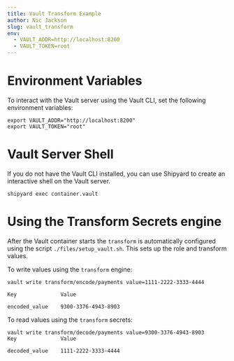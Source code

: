 ```yaml
---
title: Vault Transform Example
author: Nic Jackson
slug: vault_transform
env:
  - VAULT_ADDR=http://localhost:8200
  - VAULT_TOKEN=root
---
```


# Environment Variables
To interact with the Vault server using the Vault CLI, set the following environment variables:

```shell
export VAULT_ADDR="http://localhost:8200"
export VAULT_TOKEN="root"
```

# Vault Server Shell
If you do not have the Vault CLI installed, you can use Shipyard to create an interactive shell 
on the Vault server.

```shell
shipyard exec container.vault
```

# Using the Transform Secrets engine

After the Vault container starts the `transform` is automatically 
configured using the script `./files/setup_vault.sh`. This sets up the
role and transform values.

To write values using the `transform` engine:

```shell
vault write transform/encode/payments value=1111-2222-3333-4444

Key              Value

encoded_value    9300-3376-4943-8903
```

To read values using the `transform` secrets:

```shell
vault write transform/decode/payments value=9300-3376-4943-8903
Key              Value

decoded_value    1111-2222-3333-4444
```